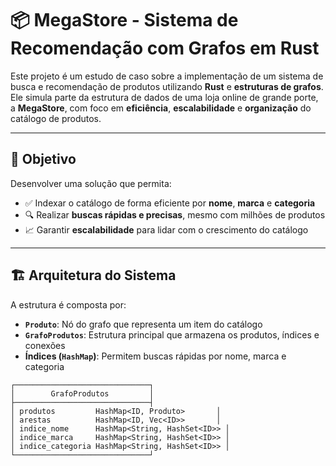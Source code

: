# 📦 MegaStore - Sistema de Recomendação com Grafos em Rust

Este projeto é um estudo de caso sobre a implementação de um sistema de busca e recomendação de produtos utilizando **Rust** e **estruturas de grafos**. Ele simula parte da estrutura de dados de uma loja online de grande porte, a **MegaStore**, com foco em **eficiência**, **escalabilidade** e **organização** do catálogo de produtos.

---

## 🧠 Objetivo

Desenvolver uma solução que permita:

- ✅ Indexar o catálogo de forma eficiente por **nome**, **marca** e **categoria**
- 🔍 Realizar **buscas rápidas e precisas**, mesmo com milhões de produtos
- 📈 Garantir **escalabilidade** para lidar com o crescimento do catálogo

---

## 🏗️ Arquitetura do Sistema

A estrutura é composta por:

- **`Produto`**: Nó do grafo que representa um item do catálogo
- **`GrafoProdutos`**: Estrutura principal que armazena os produtos, índices e conexões
- **Índices (`HashMap`)**: Permitem buscas rápidas por nome, marca e categoria

```text
┌──────────────────────────────┐
│        GrafoProdutos         │
├──────────────────────────────┤
│ produtos         HashMap<ID, Produto>       │
│ arestas          HashMap<ID, Vec<ID>>       │
│ indice_nome      HashMap<String, HashSet<ID>> │
│ indice_marca     HashMap<String, HashSet<ID>> │
│ indice_categoria HashMap<String, HashSet<ID>> │
└──────────────────────────────┘
